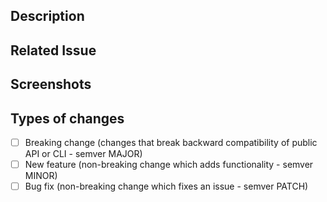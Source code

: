 <!--- Provide a general summary of your changes in the Title above -->

## Description

<!--- Describe your changes in detail -->

## Related Issue

<!--- Optional -->

## Screenshots

<!--- Optional -->

## Types of changes

<!--- What types of changes does your code introduce? -->

- [ ] Breaking change (changes that break backward compatibility of public API or CLI - semver MAJOR)
- [ ] New feature (non-breaking change which adds functionality - semver MINOR)
- [ ] Bug fix (non-breaking change which fixes an issue - semver PATCH)
